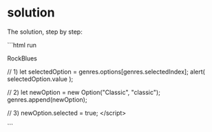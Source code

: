 # solution

The solution, step by step:

\`\`\`html run

RockBlues

 // 1\) let selectedOption = genres.options\[genres.selectedIndex\]; alert\( selectedOption.value \);

// 2\) let newOption = new Option\("Classic", "classic"\); genres.append\(newOption\);

// 3\) newOption.selected = true; &lt;/script&gt;

\`\`\`

